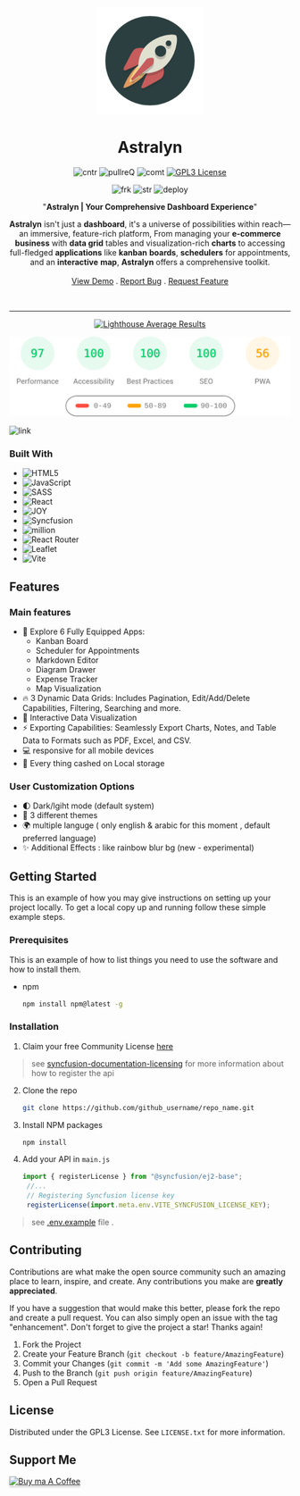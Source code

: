 
<div align="center">

![logo](public/logo/android-chrome-192x192.png)

<h1 align="center" >Astralyn</h1>

![cntr](https://img.shields.io/github/contributors/issam-seghir/astralyn?color=pink&style=for-the-badge)
![pullreQ](https://img.shields.io/github/issues-pr/issam-seghir/astralyn?color=orange&style=for-the-badge)
![comt](https://img.shields.io/github/last-commit/issam-seghir/astralyn?style=for-the-badge)
[![GPL3 License](https://img.shields.io/badge/License-GPL3-green.svg?style=for-the-badge)](https://choosealicense.com/licenses/gpl-3.0/)

![frk](https://img.shields.io/github/forks/issam-seghir/astralyn?style=flat-square)
![str](https://img.shields.io/github/stars/issam-seghir/astralyn?style=flat-square)
![deploy](https://img.shields.io/website?down_color=red&down_message=down&style=flat-square&up_color=succes&up_message=up&url=https%3A%2F%2Fissam-seghir.github.io%2Fastralyn%2F)

  <p align="center">

  "**Astralyn | Your Comprehensive Dashboard Experience**"

**Astralyn** isn't just a **dashboard**, it's a universe of possibilities within reach—an immersive, feature-rich platform, From managing your **e-commerce business** with **data grid** tables and visualization-rich **charts** to accessing full-fledged **applications** like **kanban** **boards**, **schedulers** for appointments, and an **interactive** **map**, **Astralyn** offers a comprehensive toolkit.
    <br />
    <br />
    <a href="https://issam-seghir.github.io/astralyn/">View Demo</a>
    .
    <a href="https://github.com/issam-seghir/astralyn/issues">Report Bug</a>
    .
    <a href="https://github.com/issam-seghir/astralyn/pulls">Request Feature</a>
  </p>

<br>
<hr>

<a title="Check Lighthouse out" target="_blank" href="https://github.com/GoogleChrome/lighthouse"><img alt="Lighthouse Average Results" width="275" src="https://img.shields.io/badge/Lighthouse-Average_Results-2A2E30.svg?logo=lighthouse&cacheSeconds=3600" /></a><br>

<img width="700" src="lighthouse_results/desktop/pagespeed.svg" />
<br>
</div>

![link](https://i.imgur.com/ZvvOUzQ.png)

### Built With

- ![HTML5](https://img.shields.io/badge/html5-%231572B6.svg?style=for-the-badge&logo=html5&logoColor=white)
- ![JavaScript](https://img.shields.io/badge/javascript-%23323330.svg?style=for-the-badge&logo=javascript&logoColor=%23F7DF1E)
- ![SASS](https://img.shields.io/badge/sass-%237e2a3d.svg?style=for-the-badge&logo=sass&logoColor=ff577b)
- ![React](https://img.shields.io/badge/React-20232A?style=for-the-badge&logo=react&logoColor=61DAFB)
- ![JOY](https://img.shields.io/badge/JOYUI-%230081CB.svg?style=for-the-badge&logo=mui&logoColor=white)
- ![Syncfusion](https://custom-icon-badges.demolab.com/badge/syncfusion-113451?style=for-the-badge&logo=syncfusion&&logoColor=113451&)
- ![million](https://custom-icon-badges.demolab.com/badge/million-%23AF73D8.svg?style=for-the-badge&logo=million&logoColor=white)
- ![React Router](https://img.shields.io/badge/React_Router-CA4245?style=for-the-badge&logo=react-router&logoColor=white)
- ![Leaflet](https://custom-icon-badges.demolab.com/badge/leaflet-41B883?style=for-the-badge&logo=leaflet&&logoColor=256b4c&)
- ![Vite](https://img.shields.io/badge/vite-%23646CFF.svg?style=for-the-badge&logo=vite&logoColor=white)

## Features

### Main features

- 🚀 Explore 6 Fully Equipped Apps:
  - Kanban Board
  - Scheduler for Appointments
  - Markdown Editor
  - Diagram Drawer
  - Expense Tracker
  - Map Visualization
- 🔥 3 Dynamic Data Grids: Includes Pagination, Edit/Add/Delete Capabilities, Filtering, Searching and more.
- 🧪 Interactive Data Visualization
- ⚡ Exporting Capabilities: Seamlessly Export Charts, Notes, and Table Data to Formats such as PDF, Excel, and CSV.
- 💻 responsive for all mobile devices
- 💼 Every thing cashed on Local storage

### User Customization Options

- 🌓 Dark/lgiht mode (default system)
- 🎨 3 different themes
- 🌍 multiple languge ( only english & arabic for this moment , default preferred language)
- ✨ Additional Effects : like rainbow blur bg (new - experimental)

<!-- GETTING STARTED -->
## Getting Started

This is an example of how you may give instructions on setting up your project locally.
To get a local copy up and running follow these simple example steps.

### Prerequisites

This is an example of how to list things you need to use the software and how to install them.

- npm

  ```sh
  npm install npm@latest -g
  ```

### Installation

1. Claim your free Community License [here](https://www.syncfusion.com/sales/communitylicense)

> see [syncfusion-documentation-licensing](https://ej2.syncfusion.com/react/documentation/licensing/license-key-generation) for more information about how to register the api

2. Clone the repo

   ```sh
   git clone https://github.com/github_username/repo_name.git
   ```

3. Install NPM packages

   ```sh
   npm install
   ```

4. Add your API in `main.js`

   ```js
   import { registerLicense } from "@syncfusion/ej2-base";
    //...
    // Registering Syncfusion license key
    registerLicense(import.meta.env.VITE_SYNCFUSION_LICENSE_KEY);
   ```

> see [.env.example](.env.example) file .

<!-- CONTRIBUTING -->
## Contributing

Contributions are what make the open source community such an amazing place to learn, inspire, and create. Any contributions you make are **greatly appreciated**.

If you have a suggestion that would make this better, please fork the repo and create a pull request. You can also simply open an issue with the tag "enhancement".
Don't forget to give the project a star! Thanks again!

1. Fork the Project
2. Create your Feature Branch (`git checkout -b feature/AmazingFeature`)
3. Commit your Changes (`git commit -m 'Add some AmazingFeature'`)
4. Push to the Branch (`git push origin feature/AmazingFeature`)
5. Open a Pull Request

<!-- LICENSE -->
## License

Distributed under the GPL3 License. See `LICENSE.txt` for more information.

## Support Me

<a href="https://www.buymeacoffee.com/issam.seghir" target="_blank"><img src="https://www.buymeacoffee.com/assets/img/custom_images/orange_img.png" alt="Buy ma A Coffee" style="width: 174px !important;height: 41px !important;box-shadow: 0 3px 2px 0 rgb(190 190 190 / 50%) !important;" ></a>
</div>
